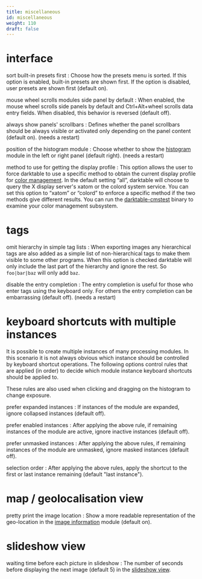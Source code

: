 ```yaml
---
title: miscellaneous
id: miscellaneous
weight: 110
draft: false
---
```


# interface

sort built-in presets first
: Choose how the presets menu is sorted. If this option is enabled, built-in presets are shown first. If the option is disabled, user presets are shown first (default on).

mouse wheel scrolls modules side panel by default
: When enabled, the mouse wheel scrolls side panels by default and Ctrl+Alt+wheel scrolls data entry fields. When disabled, this behavior is reversed (default off). 

always show panels' scrollbars
: Defines whether the panel scrollbars should be always visible or activated only depending on the panel content (default on). (needs a restart) 

position of the histogram module
: Choose whether to show the [histogram](../module-reference/utility-modules/shared/histogram.md) module in the left or right panel (default right). (needs a restart)

method to use for getting the display profile
: This option allows the user to force darktable to use a specific method to obtain the current display profile for [color management](../special-topics/color-management/_index.md). In the default setting “all”, darktable will choose to query the X display server's xatom or the colord system service. You can set this option to “xatom” or “colord” to enforce a specific method if the two methods give different results. You can run the [darktable-cmstest](../special-topics/program-invocation/darktable-cmstest.md) binary to examine your color management subsystem.

# tags

omit hierarchy in simple tag lists
: When exporting images any hierarchical tags are also added as a simple list of non-hierarchical tags to make them visible to some other programs. When this option is checked darktable will only include the last part of the hierarchy and ignore the rest. So `foo|bar|baz` will only add `baz`. 

disable the entry completion
: The entry completion is useful for those who enter tags using the keyboard only. For others the entry completion can be embarrassing (default off). (needs a restart) 

# keyboard shortcuts with multiple instances

It is possible to create multiple instances of many processing modules. In this scenario it is not always obvious which instance should be controlled by keyboard shortcut operations. The following options control rules that are applied (in order) to decide which module instance keyboard shortcuts should be applied to.

These rules are also used when clicking and dragging on the histogram to change exposure.

prefer expanded instances
: If instances of the module are expanded, ignore collapsed instances (default off).

prefer enabled instances
: After applying the above rule, if remaining instances of the module are active, ignore inactive instances (default off).

prefer unmasked instances
: After applying the above rules, if remaining instances of the module are unmasked, ignore masked instances (default off).

selection order
: After applying the above rules, apply the shortcut to the first or last instance remaining (default "last instance").

# map / geolocalisation view

pretty print the image location
: Show a more readable representation of the geo-location in the [image information](../module-reference/utility-modules/shared/image-information.md) module (default on). 

# slideshow view

waiting time before each picture in slideshow
: The number of seconds before displaying the next image (default 5) in the [slideshow view](../slideshow/_index.md).
